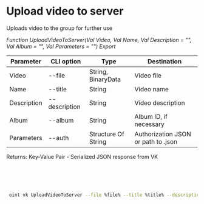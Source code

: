 ﻿---
sidebar_position: 10
---

# Upload video to server
 Uploads video to the group for further use


*Function UploadVideoToServer(Val Video, Val Name, Val Description = "", Val Album = "", Val Parameters = "") Export*

 | Parameter | CLI option | Type | Destination |
 |-|-|-|-|
 | Video | --file | String, BinaryData | Video file |
 | Name | --title | String | Video name |
 | Description | --description | String | Video description |
 | Album | --album | String | Album ID, if necessary |
 | Parameters | --auth | Structure Of String | Authorization JSON or path to .json |

 
 Returns: Key-Value Pair - Serialized JSON response from VK 

```bsl title="Code example"
	

	
```

```sh title="CLI command example"
 
 oint vk UploadVideoToServer --file %file% --title %title% --description %description% --album %album% --auth %auth%

```


```json title="Result"



```
